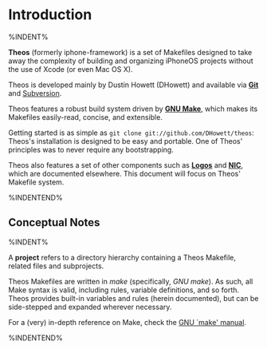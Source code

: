 # Introduction

%INDENT%

**Theos** (formerly iphone-framework) is a set of Makefiles designed to take away the complexity of building and organizing iPhoneOS projects without the use of Xcode (or even Mac OS X).

Theos is developed mainly by Dustin Howett (DHowett) and available via [**Git**](http://github.com/DHowett/theos/) and [Subversion](http://svn.howett.net/svn/theos/).

Theos features a robust build system driven by [**GNU Make**](http://www.gnu.org/software/make/), which makes its Makefiles easily-read, concise, and extensible.

Getting started is as simple as `git clone git://github.com/DHowett/theos`: Theos's installation is designed to be easy and portable. One of Theos' principles was to never require any bootstrapping.

Theos also features a set of other components such as [**Logos**](http://iphonedevwiki.net/index.php/Logos) and [**NIC**](http://theos.howett.net/nic), which are documented elsewhere. This document will focus on Theos' Makefile system.

%INDENTEND%

## Conceptual Notes

%INDENT%

A **project** refers to a directory hierarchy containing a Theos Makefile, related files and subprojects.

Theos Makefiles are written in *make* (specifically, *GNU make*). As such, all Make syntax is valid, including rules, variable definitions, and so forth. Theos provides built-in variables and rules (herein documented), but can be side-stepped and expanded wherever necessary.

For a (very) in-depth reference on Make, check the [GNU `make' manual](http://www.gnu.org/software/make/manual/make.html).

%INDENTEND%
